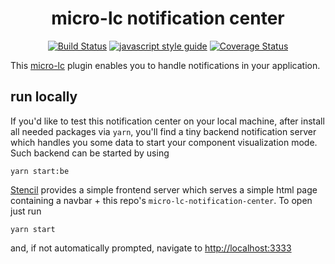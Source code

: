 <div align="center">

# micro-lc notification center

[![Build Status][github-actions-svg]][github-actions]
[![javascript style guide][standard-mia-svg]][standard-mia]
[![Coverage Status][coverall-svg]][coverall-io]

</div>

This [micro-lc][micro-lc] plugin enables you to handle notifications in your application.

[micro-lc]: https://github.com/micro-lc/micro-lc

## run locally

If you'd like to test this notification center on your local machine, after install all needed packages via `yarn`,
you'll find a tiny backend notification server which handles you some data to start your component visualization mode. Such backend can be started by using

```shell
yarn start:be
```

[Stencil](https://stenciljs.com/) provides a simple frontend server which serves a simple html page containing a navbar + this repo's `micro-lc-notification-center`.
To open just run

```shell
yarn start
```

and, if not automatically prompted, navigate to <http://localhost:3333>

[standard-mia-svg]: https://img.shields.io/badge/code_style-standard--mia-orange.svg
[standard-mia]: https://github.com/mia-platform/eslint-config-mia
[coverall-svg]: https://coveralls.io/repos/github/mia-platform/microlc/badge.svg
[coverall-io]: https://coveralls.io/github/mia-platform/micro-lc-notification-center
[github-actions]: https://github.com/mia-platform/microlc/actions
[github-actions-svg]: https://img.shields.io/github/workflow/status/mia-platform/microlc/Node.js%20fe-container%20CI
